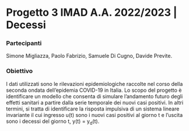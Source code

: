 # Progetto 3 IMAD A.A. 2022/2023  |  Decessi

### Partecipanti
Simone Migliazza, Paolo Fabrizio, Samuele Di Cugno, Davide Previte.

### Obiettivo
I dati utilizzati sono le rilevazioni epidemiologiche raccolte nel corso della seconda ondata dell’epidemia COVID-19 in Italia. Lo scopo del progetto è identificare un modello che consenta di simulare l’andamento futuro degli effetti sanitari a partire dalla serie temporale dei nuovi casi positivi. In altri termini, si tratta di identificare la risposta impulsiva di un sistema lineare invariante il cui ingresso u(t) sono i nuovi casi positivi al giorno t e l’uscita sono i decessi del giorno t, y(t) = y<sub>d</sub>(t).

